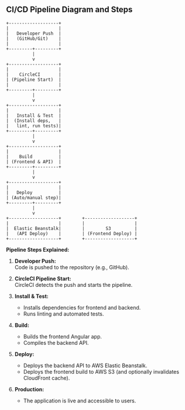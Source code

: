 ## CI/CD Pipeline Diagram and Steps

```
+-------------------+
|                   |
|   Developer Push  |
|   (GitHub/Git)    |
|                   |
+---------+---------+
          |
          v
+-------------------+
|                   |
|    CircleCI       |
| (Pipeline Start)  |
|                   |
+---------+---------+
          |
          v
+-------------------+
|                   |
|   Install & Test  |
|  (Install deps,   |
|   lint, run tests)|
+---------+---------+
          |
          v
+-------------------+
|                   |
|    Build          |
| (Frontend & API)  |
+---------+---------+
          |
          v
+-------------------+
|                   |
|   Deploy          |
| (Auto/manual step)|
+---------+---------+
          |
          v
+-------------------+        +-------------------+
|                   |        |                   |
|  Elastic Beanstalk|        |        S3         |
|   (API Deploy)    |        | (Frontend Deploy) |
+-------------------+        +-------------------+
```

**Pipeline Steps Explained:**

1. **Developer Push:**  
   Code is pushed to the repository (e.g., GitHub).

2. **CircleCI Pipeline Start:**  
   CircleCI detects the push and starts the pipeline.

3. **Install & Test:**  
   - Installs dependencies for frontend and backend.
   - Runs linting and automated tests.

4. **Build:**  
   - Builds the frontend Angular app.
   - Compiles the backend API.

5. **Deploy:**  
   - Deploys the backend API to AWS Elastic Beanstalk.
   - Deploys the frontend build to AWS S3 (and optionally invalidates CloudFront cache).

6. **Production:**  
   - The application is live and accessible to users.

